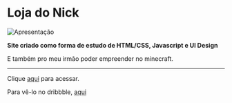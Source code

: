 # Loja do Nick

![Apresentação](apresentacao-lojadonick.gif)

**Site criado como forma de estudo de HTML/CSS, Javascript e UI Design**

E também pro meu irmão poder empreender no minecraft.

---

Clique [aqui](https://lojadonick.vercel.app/) para acessar.

Para vê-lo no dribbble, [aqui](https://dribbble.com/shots/14965619-Loja-do-Nick?utm_source=Clipboard_Shot&utm_campaign=gabrielpereira&utm_content=Loja%20do%20Nick&utm_medium=Social_Share)

